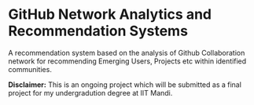 GitHub Network Analytics and Recommendation Systems
===
A recommendation system based on the analysis of Github
Collaboration network for recommending Emerging Users, 
Projects etc within identified communities.

**Disclaimer:** This is an ongoing project which will be 
submitted as a final project for my undergradution degree
at IIT Mandi.


